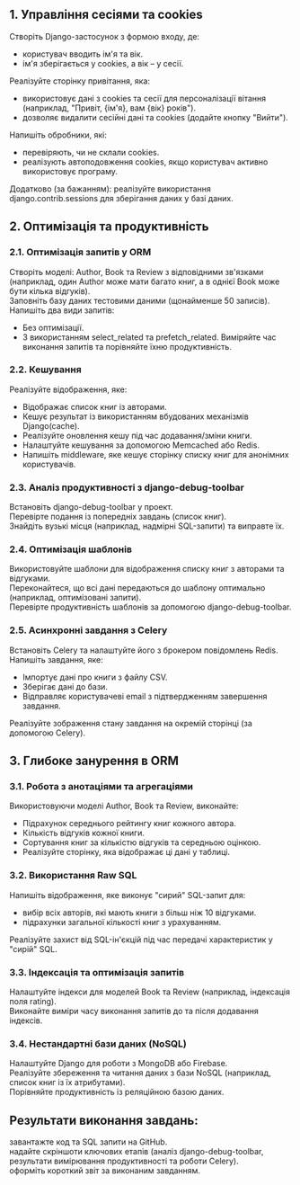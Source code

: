 ## 1. Управління сесіями та cookies

Створіть Django-застосунок з формою входу, де:
- користувач вводить ім'я та вік.
- ім'я зберігається у cookies, а вік – у сесії.

Реалізуйте сторінку привітання, яка:
- використовує дані з cookies та сесії для персоналізації вітання (наприклад, "Привіт, {ім'я}, вам {вік} років").
- дозволяє видалити сесійні дані та cookies (додайте кнопку "Вийти").

Напишіть обробники, які:
- перевіряють, чи не склали cookies.
- реалізують автоподовження cookies, якщо користувач активно використовує програму.

Додатково (за бажанням): реалізуйте використання django.contrib.sessions для зберігання даних у базі даних.

## 2. Оптимізація та продуктивність

### 2.1. Оптимізація запитів у ORM

Створіть моделі: Author, Book та Review з відповідними зв'язками (наприклад, один Author може мати багато книг, а в однієї Book може бути кілька відгуків).  
Заповніть базу даних тестовими даними (щонайменше 50 записів).  
Напишіть два види запитів:
- Без оптимізації.
- З використанням select_related та prefetch_related.
Виміряйте час виконання запитів та порівняйте їхню продуктивність.

### 2.2. Кешування

Реалізуйте відображення, яке:
- Відображає список книг із авторами.
- Кешує результат із використанням вбудованих механізмів Django(cache).
- Реалізуйте оновлення кешу під час додавання/зміни книги.
- Налаштуйте кешування за допомогою Memcached або Redis.
- Напишіть middleware, яке кешує сторінку списку книг для анонімних користувачів.

### 2.3. Аналіз продуктивності з django-debug-toolbar

Встановіть django-debug-toolbar у проект.  
Перевірте подання із попередніх завдань (список книг).  
Знайдіть вузькі місця (наприклад, надмірні SQL-запити) та виправте їх.

### 2.4. Оптимізація шаблонів

Використовуйте шаблони для відображення списку книг з авторами та відгуками.  
Переконайтеся, що всі дані передаються до шаблону оптимально (наприклад, оптимізовані запити).  
Перевірте продуктивність шаблонів за допомогою django-debug-toolbar.

### 2.5. Асинхронні завдання з Celery

Встановіть Celery та налаштуйте його з брокером повідомлень Redis.  
Напишіть завдання, яке:
- Імпортує дані про книги з файлу CSV.
- Зберігає дані до бази.
- Відправляє користувачеві email з підтвердженням завершення завдання.

Реалізуйте зображення стану завдання на окремій сторінці (за допомогою Celery).

## 3. Глибоке занурення в ORM

### 3.1. Робота з анотаціями та агрегаціями

Використовуючи моделі Author, Book та Review, виконайте:
- Підрахунок середнього рейтингу книг кожного автора.
- Кількість відгуків кожної книги.
- Сортування книг за кількістю відгуків та середньою оцінкою.
- Реалізуйте сторінку, яка відображає ці дані у таблиці.

### 3.2. Використання Raw SQL

Напишіть відображення, яке виконує "сирий" SQL-запит для:
- вибір всіх авторів, які мають книги з більш ніж 10 відгуками.
- підрахунки загальної кількості книг з урахуванням.

Реалізуйте захист від SQL-ін'єкцій під час передачі характеристик у "сирій" SQL.

### 3.3. Індексація та оптимізація запитів

Налаштуйте індекси для моделей Book та Review (наприклад, індексація поля rating).  
Виконайте виміри часу виконання запитів до та після додавання індексів.

### 3.4. Нестандартні бази даних (NoSQL)

Налаштуйте Django для роботи з MongoDB або Firebase.  
Реалізуйте збереження та читання даних з бази NoSQL (наприклад, список книг із їх атрибутами).  
Порівняйте продуктивність із реляційною базою даних.

## Результати виконання завдань:

завантажте код та SQL запити на GitHub.  
надайте скріншоти ключових етапів (аналіз django-debug-toolbar, результати вимірювання продуктивності та роботи Celery).  
оформіть короткий звіт за виконаним завданням.
